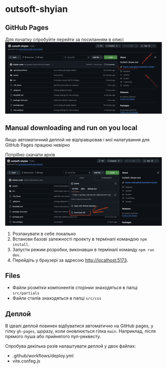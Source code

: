 # outsoft-shyian

## GitHub Pages
Для початку спробуйте перейти за посиланням в описі
![Відкрити посилання](./assets/project-link.png)

## Manual downloading and run on you local
Якщо автоматичний деплой не відправцював і мої налатування для GitHub Pages працюю невірно

Потрібно скачати архів 
![Скачати архів](./assets/download-zip.png)


1. Розпакувати в себе локально
2. Встанови базові залежності проекту в терміналі командою `npm install`.
3. Запусти режим розробки, виконавши в терміналі команду `npm run dev`.
4. Перейдіть у браузері за адресою
   [http://localhost:5173](http://localhost:5173).


## Files
- Файли розмітки компонентів сторінки знаходяться в папці `src/partials`
- Файли стилів знаходяться в папці `src/css`

## Деплой
В ідеалі деплой повинен відбуватися автоматично на GitHub pages, у гілку `gh-pages`, щоразу, коли оновлюється гілка `main`. Наприклад, після прямого пуша або прийнятого пул-реквесту.

Спробува декілька разів налаштувати деплой у двох файлах:
- .github/workflows/deploy.yml
- vite.confeg.js
